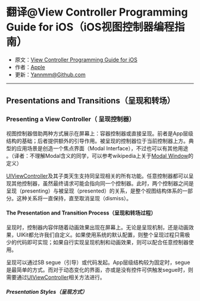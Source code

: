 # 翻译@View Controller Programming Guide for iOS（iOS视图控制器编程指南）

- 原文：[View Controller Programming Guide for iOS](https://developer.apple.com/library/content/featuredarticles/ViewControllerPGforiPhoneOS/index.html#//apple_ref/doc/uid/TP40007457-CH2-SW1)
- 作者：[Apple](https://developer.apple.com/library/content/navigation/)
- 更新：[Yannmm@Github.com](https://github.com/Yannmm/Auto-Layout-Guide-Chinese-Translation)

---

## Presentations and Transitions（呈现和转场）

### Presenting a View Controller（ 呈现控制器）

视图控制器借助两种方式展示在屏幕上：容器控制器或直接呈现。前者是App层级结构的基础；后者提供额外的引导作用。被呈现的控制器位于当前控制器上方。典型的应用场景是创造一个焦点界面（Modal Interface），不过也可以有其他用途 。（译者：不理解Modal含义的同学，可以参考wikipedia上关于[Modal Window](https://en.wikipedia.org/wiki/Modal_window)的定义）

[UIViewController](https://developer.apple.com/documentation/uikit/uiviewcontroller)及其子类天生支持同呈现相关的所有功能。任意控制器都可以呈现其他控制器，虽然最终请求可能会指向同一个控制器。此时，两个控制器之间是呈现（presenting）与被呈现（presented）的关系，是整个视图结构体系的一部分。这种关系将一直保持，直至取消呈现（dismiss）。

#### The Presentation and Transition Process（呈现和转场过程）

呈现时，控制器内容伴随着动画效果出现在屏幕上。无论是呈现机制，还是动画效果，UIKit都允许我们自定义。如果使用系统的默认配置，则整个呈现过程只需极少的代码即可实现；如果自行实现呈现机制和动画效果，则可以配合任意控制器使用。

呈现可以通过SB segue（引导）或代码发起。App层级结构较为固定时，segue是最简单的方式。而对于动态变化的界面，亦或是没有控件可供触发segue时，则需要通过[UIViewController](https://developer.apple.com/documentation/uikit/uiviewcontroller)相关方法进行。

##### Presentation Styles（呈现方式）